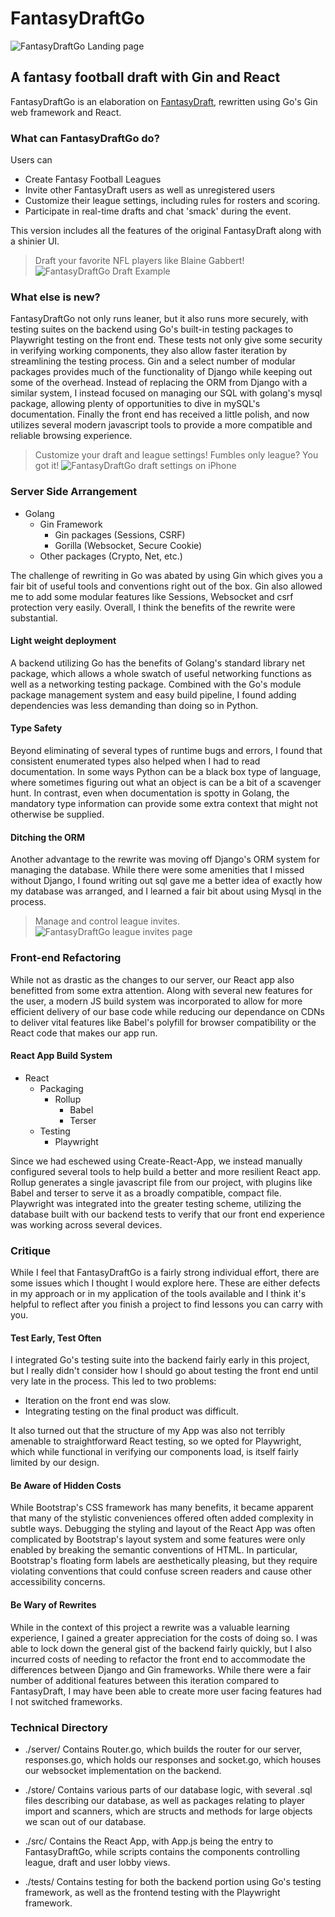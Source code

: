 # FantasyDraftGo
![FantasyDraftGo Landing page](/src/docs/LandingPixel.png)

## A fantasy football draft with Gin and React

FantasyDraftGo is an elaboration on [FantasyDraft](https://github.com/PhiloTFarnsworth/FantasyDraftPrototype), rewritten using Go's Gin web framework and React.    

### What can FantasyDraftGo do?
Users can
* Create Fantasy Football Leagues
* Invite other FantasyDraft users as well as unregistered users
* Customize their league settings, including rules for rosters and scoring.
* Participate in real-time drafts and chat 'smack' during the event.

This version includes all the features of the original FantasyDraft along with a shinier UI.

> Draft your favorite NFL players like Blaine Gabbert!
![FantasyDraftGo Draft Example](/src/docs/draftChat.png)

### What else is new?
FantasyDraftGo not only runs leaner, but it also runs more securely, with testing suites on the backend using Go's built-in testing packages to Playwright testing on the front end.  These tests not only give some security in verifying working components, they also allow faster iteration by streamlining the testing process.  Gin and a select number of modular packages provides much of the functionality of Django while keeping out some of the overhead.  Instead of replacing the ORM from Django with a similar system, I instead focused on managing our SQL with golang's mysql package, allowing plenty of opportunities to dive in mySQL's documentation.  Finally the front end has received a little polish, and now utilizes several modern javascript tools to provide a more compatible and reliable browsing experience.

> Customize your draft and league settings!  Fumbles only league?  You got it!
![FantasyDraftGo draft settings on iPhone](src/docs/SettingsiPhone.png)

### Server Side Arrangement
* Golang
  * Gin Framework
    * Gin packages (Sessions, CSRF)
    * Gorilla (Websocket, Secure Cookie)
  * Other packages (Crypto, Net, etc.)

The challenge of rewriting in Go was abated by using Gin which gives you a fair bit of useful tools and conventions right out of the box.  Gin also allowed me to add some modular features like Sessions, Websocket and csrf protection very easily.  Overall, I think the benefits of the rewrite were substantial.

#### Light weight deployment
A backend utilizing Go has the benefits of Golang's standard library net package, which allows a whole swatch of useful networking functions as well as a networking testing package.  Combined with the Go's module package management system and easy build pipeline, I found adding dependencies was less demanding than doing so in Python.

#### Type Safety 
Beyond eliminating of several types of runtime bugs and errors, I found that consistent enumerated types also helped when I had to read documentation.  In some ways Python can be a black box type of language, where sometimes figuring out what an object is can be a bit of a scavenger hunt.  In contrast, even when documentation is spotty in Golang, the mandatory type information can provide some extra context that might not otherwise be supplied.

#### Ditching the ORM
Another advantage to the rewrite was moving off Django's ORM system for managing the database.  While there were some amenities that I missed without Django, I found writing out sql gave me a better idea of exactly how my database was arranged, and I learned a fair bit about using Mysql in the process.

> Manage and control league invites.
![FantasyDraftGo league invites page](src/docs/Invites.png)

### Front-end Refactoring
While not as drastic as the changes to our server, our React app also benefitted from some extra attention.  Along with several new features for the user, a modern JS build system was incorporated to allow for more efficient delivery of our base code while reducing our dependance on CDNs to deliver vital features like Babel's polyfill for browser compatibility or the React code that makes our app run.

#### React App Build System
* React
  * Packaging
    * Rollup
      * Babel
      * Terser
  * Testing
    * Playwright

Since we had eschewed using Create-React-App, we instead manually configured several tools to help build a better and more resilient React app.  Rollup generates a single javascript file from our project, with plugins like Babel and terser to serve it as a broadly compatible, compact file.  Playwright was integrated into the greater testing scheme, utilizing the database built with our backend tests to verify that our front end experience was working across several devices.

### Critique
While I feel that FantasyDraftGo is a fairly strong individual effort, there are some issues which I thought I would explore here.  These are either defects in my approach or in my application of the tools available and I think it's helpful to reflect after you finish a project to find lessons you can carry with you.

#### Test Early, Test Often
I integrated Go's testing suite into the backend fairly early in this project, but I really didn't consider how I should go about testing the front end until very late in the process.  This led to two problems:

* Iteration on the front end was slow.
* Integrating testing on the final product was difficult.

It also turned out that the structure of my App was also not terribly amenable to straightforward React testing, so we opted for Playwright, which while functional in verifying our components load, is itself fairly limited by our design.

#### Be Aware of Hidden Costs
While Bootstrap's CSS framework has many benefits, it became apparent that many of the stylistic conveniences offered often added complexity in subtle ways.  Debugging the styling and layout of the React App was often complicated by Bootstrap's layout system and some features were only enabled by breaking the semantic conventions of HTML.  In particular, Bootstrap's floating form labels are aesthetically pleasing, but they require violating conventions that could confuse screen readers and cause other accessibility concerns.

#### Be Wary of Rewrites
While in the context of this project a rewrite was a valuable learning experience, I gained a greater appreciation for the costs of doing so.  I was able to lock down the general gist of the backend fairly quickly, but I also incurred costs of needing to refactor the front end to accommodate the differences between Django and Gin frameworks.  While there were a fair number of additional features between this iteration compared to FantasyDraft, I may have been able to create more user facing features had I not switched frameworks.

### Technical Directory

* ./server/
Contains Router.go, which builds the router for our server, responses.go, which holds our responses and socket.go, which houses our websocket implementation on the backend.

* ./store/
Contains various parts of our database logic, with several .sql files describing our database, as well as packages relating to player import and scanners, which are structs and methods for large objects we scan out of our database.

* ./src/
Contains the React App, with App.js being the entry to FantasyDraftGo, while scripts contains the components controlling league, draft and user lobby views.

* ./tests/
Contains testing for both the backend portion using Go's testing framework, as well as the frontend testing with the Playwright framework.